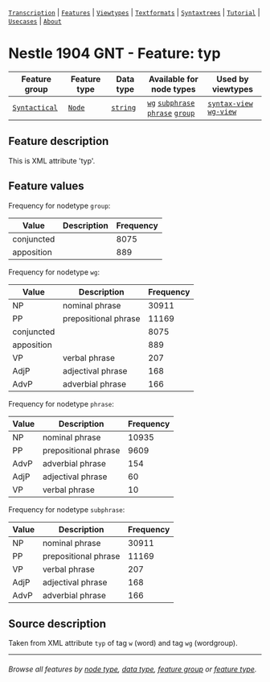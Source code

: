 <a name="start"></a>
[`Transcription`](../transcription.md#start) | [`Features`](README.md#start) | [`Viewtypes`](../viewtypes.md#start) | [`Textformats`](../textformats.md#start) |  [`Syntaxtrees`](../syntaxtrees.md#start) | [`Tutorial`](../../tutorial/README.md#start) | [`Usecases`](../usecases/README.md#start) | [`About`](../about.md#start)

# Nestle 1904 GNT - Feature: typ

Feature group | Feature type | Data type | Available for node types | Used by viewtypes
---  | --- | --- | --- | ---
[`Syntactical`](featuresbygroup.md#syntactical-features) | [`Node`](featuresbyfeaturetype.md#node-features) | [`string`](featuresbydatatype.md#string-datatype)  | [`wg`](featuresbynodetype.md#wordgroup-nodes) [`subphrase`](featuresbynodetype.md#subphrase-nodes) [`phrase`](featuresbynodetype.md#phrase-nodes) [`group`](featuresbynodetype.md#group-nodes)  | [`syntax-view`](../syntax-view.md#start) [`wg-view`](../wg-view.md#start) 

## Feature description

This is XML attribute 'typ'.

## Feature values

Frequency for nodetype `group`:

Value | Description | Frequency
---- | ---- | ---
conjuncted | |	8075
apposition | |	889

Frequency for nodetype `wg`:

Value | Description | Frequency
---- | ---- | ---
NP	| nominal phrase | 30911
PP	| prepositional phrase | 11169
conjuncted	|| 8075
apposition	|| 889
VP	| verbal phrase | 207
AdjP | adjectival phrase |168
AdvP | adverbial phrase |166

Frequency for nodetype `phrase`:

Value | Description | Frequency
---- | ---- | ---
NP | nominal phrase | 10935
PP | prepositional phrase | 9609
AdvP | adverbial phrase |	154
AdjP | adjectival phrase |	60
VP | verbal phrase | 10

Frequency for nodetype `subphrase`:

Value | Description | Frequency
---- | ---- | ---
NP | nominal phrase | 30911
PP | prepositional phrase| 11169
VP | verbal phrase | 207
AdjP | adjectival phrase | 168
AdvP | adverbial phrase | 166

## Source description

Taken from XML attribute `typ` of tag `w` (word) and tag `wg` (wordgroup).

---
###### *Browse all features by [node type](featuresbynodetype.md#start), [data type](featuresbydatatype.md#start), [feature group](featuresbygroup.md#start) or [feature type](featuresbyfeaturetype.md#start).*

